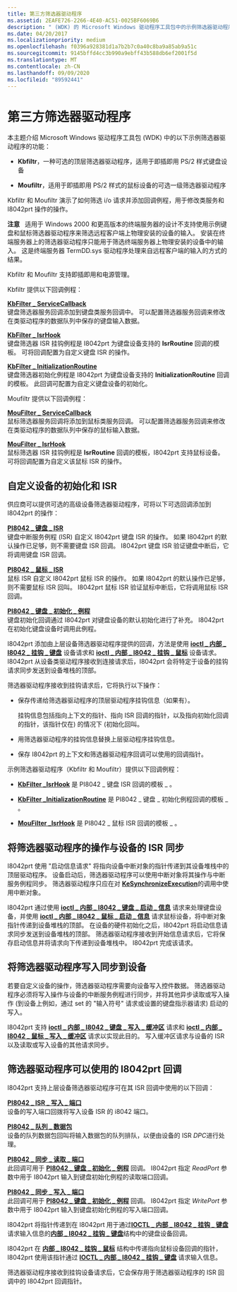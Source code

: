 ```yaml
---
title: 第三方筛选器驱动程序
ms.assetid: 2EAFE726-2266-4E40-AC51-0025BF6069B6
description: " (WDK) 的 Microsoft Windows 驱动程序工具包中的示例筛选器驱动程序。"
ms.date: 04/20/2017
ms.localizationpriority: medium
ms.openlocfilehash: f0396a928381d1a7b2b7c0a40c8ba9a85ab9a51c
ms.sourcegitcommit: 9145bffd4cc3b990a9ebff43b588db6ef2001f5d
ms.translationtype: MT
ms.contentlocale: zh-CN
ms.lasthandoff: 09/09/2020
ms.locfileid: "89592441"
---
```

# <a name="3rd-party-filter-drivers"></a>第三方筛选器驱动程序


本主题介绍 Microsoft Windows 驱动程序工具包 (WDK) 中的以下示例筛选器驱动程序的功能：

-   **Kbfiltr**，一种可选的顶层筛选器驱动程序，适用于即插即用 PS/2 样式键盘设备

-   **Moufiltr**，适用于即插即用 PS/2 样式的鼠标设备的可选一级筛选器驱动程序

Kbfiltr 和 Moufiltr 演示了如何筛选 i/o 请求并添加回调例程，用于修改类服务和 I8042prt 操作的操作。

**注意**   适用于 Windows 2000 和更高版本的终端服务器的设计不支持使用示例键盘和鼠标筛选器驱动程序来筛选远程客户端上物理安装的设备的输入。 安装在终端服务器上的筛选器驱动程序只能用于筛选终端服务器上物理安装的设备中的输入。 这是终端服务器 TermDD.sys 驱动程序处理来自远程客户端的输入的方式的结果。

 

Kbfiltr 和 Moufiltr 支持即插即用和电源管理。

Kbfiltr 提供以下回调例程：

<a href="" id="kbfilter-servicecallback"></a>[**KbFilter \_ ServiceCallback**](/previous-versions/ff542297(v=vs.85))  
键盘筛选器服务回调添加到键盘类服务回调中。 可以配置筛选器服务回调来修改在类驱动程序的数据队列中保存的键盘输入数据。

<a href="" id="kbfilter-isrhook"></a>[**KbFilter \_ IsrHook**](/previous-versions/ff542294(v=vs.85))  
键盘筛选器 ISR 挂钩例程是 I8042prt 为键盘设备支持的 **IsrRoutine** 回调的模板。 可将回调配置为自定义键盘 ISR 的操作。

<a href="" id="kbfilter-initializationroutine"></a>[**KbFilter \_ InitializationRoutine**](/previous-versions/ff542293(v=vs.85))  
键盘筛选器初始化例程是 I8042prt 为键盘设备支持的 **InitializationRoutine** 回调的模板。 此回调可配置为自定义键盘设备的初始化。

Moufiltr 提供以下回调例程：

<a href="" id="moufilter-servicecallback"></a>[**MouFilter \_ ServiceCallback**](/previous-versions/ff542380(v=vs.85))  
鼠标筛选器服务回调将添加到鼠标类服务回调。 可以配置筛选器服务回调来修改在类驱动程序的数据队列中保存的鼠标输入数据。

<a href="" id="moufilter-isrhook"></a>[**MouFilter \_ IsrHook**](/previous-versions/ff542379(v=vs.85))  
鼠标筛选器 ISR 挂钩例程是 **IsrRoutine** 回调的模板，I8042prt 支持鼠标设备。 可将回调配置为自定义该鼠标 ISR 的操作。

## <a name="customize-the-initialization-and-isr-of-a-device"></a>自定义设备的初始化和 ISR


供应商可以提供可选的高级设备筛选器驱动程序，可将以下可选回调添加到 I8042prt 的操作：

<a href="" id="pi8042-keyboard-isr"></a>[**PI8042 \_ 键盘 \_ ISR**](/windows-hardware/drivers/ddi/ntdd8042/nc-ntdd8042-pi8042_keyboard_isr)  
键盘中断服务例程 (ISR) 自定义 I8042prt 键盘 ISR 的操作。 如果 I8042prt 的默认操作已足够，则不需要键盘 ISR 回调。 I8042prt 键盘 ISR 验证键盘中断后，它将调用键盘 ISR 回调。

<a href="" id="pi8042-mouse-isr"></a>[**PI8042 \_ 鼠标 \_ ISR**](/windows-hardware/drivers/ddi/ntdd8042/nc-ntdd8042-pi8042_mouse_isr)  
鼠标 ISR 自定义 I8042prt 鼠标 ISR 的操作。 如果 I8042prt 的默认操作已足够，则不需要鼠标 ISR 回叫。 I8042prt 鼠标 ISR 验证鼠标中断后，它将调用鼠标 ISR 回调。

<a href="" id="pi8042-keyboard-initialization-routine"></a>[**PI8042 \_ 键盘 \_ 初始化 \_ 例程**](/windows-hardware/drivers/ddi/ntdd8042/nc-ntdd8042-pi8042_keyboard_initialization_routine)  
键盘初始化回调通过 I8042prt 对键盘设备的默认初始化进行了补充。 I8042prt 在初始化键盘设备时调用此例程。

I8042prt 添加由上层设备筛选器驱动程序提供的回调，方法是使用 [**ioctl \_ 内部 \_ I8042 \_ 挂钩 \_ 键盘**](/windows-hardware/drivers/ddi/ntdd8042/ni-ntdd8042-ioctl_internal_i8042_hook_keyboard) 设备请求和 [**ioctl \_ 内部 \_ I8042 \_ 挂钩 \_ 鼠标**](/windows-hardware/drivers/ddi/ntdd8042/ni-ntdd8042-ioctl_internal_i8042_hook_mouse) 设备请求。 I8042prt 从设备类驱动程序接收到连接请求后，I8042prt 会将特定于设备的挂钩请求同步发送到设备堆栈的顶部。

筛选器驱动程序接收到挂钩请求后，它将执行以下操作：

-   保存传递给筛选器驱动程序的顶层驱动程序挂钩信息（如果有）。

    挂钩信息包括指向上下文的指针、指向 ISR 回调的指针，以及指向初始化回调的指针，该指针仅在) 的情况下 (初始化回叫。

-   用筛选器驱动程序的挂钩信息替换上层驱动程序挂钩信息。

-   保存 I8042prt 的上下文和筛选器驱动程序回调可以使用的回调指针。

示例筛选器驱动程序（Kbfiltr 和 Moufiltr）提供以下回调例程：

-   [**KbFilter \_IsrHook**](/previous-versions/ff542294(v=vs.85)) 是 PI8042 \_ 键盘 ISR 回调的模板 \_ 。

-   [**KbFilter \_InitializationRoutine**](/previous-versions/ff542293(v=vs.85)) 是 PI8042 \_ 键盘 \_ 初始化例程回调的模板 \_ 。

-   [**MouFilter \_IsrHook**](/previous-versions/ff542379(v=vs.85)) 是 PI8042 \_ 鼠标 ISR 回调的模板 \_ 。

## <a name="synchronize-the-operation-of-a-filter-driver-with-a-devices-isr"></a>将筛选器驱动程序的操作与设备的 ISR 同步


I8042prt 使用 "启动信息请求" 将指向设备中断对象的指针传递到其设备堆栈中的顶层驱动程序。 设备启动后，筛选器驱动程序可以使用中断对象将其操作与中断服务例程同步。 筛选器驱动程序只应在对 [**KeSynchronizeExecution**](/windows-hardware/drivers/ddi/wdm/nf-wdm-kesynchronizeexecution)的调用中使用中断对象。

I8042prt 通过使用 [**ioctl \_ 内部 \_ I8042 \_ 键盘 \_ 启动 \_ 信息**](/windows-hardware/drivers/ddi/ntdd8042/ni-ntdd8042-ioctl_internal_i8042_keyboard_start_information) 请求来处理键盘设备，并使用 [**ioctl \_ 内部 \_ I8042 \_ 鼠标 \_ 启动 \_ 信息**](/windows-hardware/drivers/ddi/ntdd8042/ni-ntdd8042-ioctl_internal_i8042_mouse_start_information) 请求鼠标设备，将中断对象指针传递到设备堆栈的顶部。 在设备的硬件初始化之后，I8042prt 将启动信息请求同步发送到设备堆栈的顶部。 筛选器驱动程序接收到开始信息请求后，它将保存启动信息并将请求向下传递到设备堆栈中。 I8042prt 完成该请求。

## <a name="synchronize-writes-by-a-filter-driver-to-a-device"></a>将筛选器驱动程序写入同步到设备


若要自定义设备的操作，筛选器驱动程序需要向设备写入控件数据。 筛选器驱动程序必须将写入操作与设备的中断服务例程进行同步，并将其他异步读取或写入操作 (到设备上例如，通过 set 的 "输入符号" 请求或设置的键盘指示器请求) 启动的写入。

I8042prt 支持 [**ioctl \_ 内部 \_ I8042 \_ 键盘 \_ 写入 \_ 缓冲区**](/windows-hardware/drivers/ddi/ntdd8042/ni-ntdd8042-ioctl_internal_i8042_keyboard_write_buffer) 请求和 [**ioctl \_ 内部 \_ I8042 \_ 鼠标 \_ 写入 \_ 缓冲区**](/windows-hardware/drivers/ddi/ntdd8042/ni-ntdd8042-ioctl_internal_i8042_mouse_write_buffer) 请求以实现此目的。 写入缓冲区请求与设备的 ISR 以及读取或写入设备的其他请求同步。

## <a name="i8042prt-callbacks-that-filter-drivers-can-use"></a>筛选器驱动程序可以使用的 I8042prt 回调


I8042prt 支持上层设备筛选器驱动程序可在其 ISR 回调中使用的以下回调：

<a href="" id="pi8042-isr-write-port"></a>[**PI8042 \_ ISR \_ 写入 \_ 端口**](/windows-hardware/drivers/ddi/ntdd8042/nc-ntdd8042-pi8042_isr_write_port)  
设备的写入端口回拨将写入设备 ISR 的 i8042 端口。

<a href="" id="pi8042-queue-packet"></a>[**PI8042 \_ 队列 \_ 数据包**](/windows-hardware/drivers/ddi/ntdd8042/nc-ntdd8042-pi8042_queue_packet)  
设备的队列数据包回叫将输入数据包的队列排队，以便由设备的 ISR *DPC*进行处理。

<a href="" id="pi8042-synch-read-port"></a>[**PI8042 \_ 同步 \_ 读取 \_ 端口**](/windows-hardware/drivers/ddi/ntdd8042/nc-ntdd8042-pi8042_synch_read_port)  
此回调可用于 [**PI8042 \_ 键盘 \_ 初始化 \_ 例程**](/windows-hardware/drivers/ddi/ntdd8042/nc-ntdd8042-pi8042_keyboard_initialization_routine) 回调。 I8042prt 指定 *ReadPort* 参数中用于 I8042prt 输入到键盘初始化例程的读取端口回调。

<a href="" id="pi8042-synch-write-port"></a>[**PI8042 \_ 同步 \_ 写入 \_ 端口**](/windows-hardware/drivers/ddi/ntdd8042/nc-ntdd8042-pi8042_synch_write_port)  
此回调可用于 [**PI8042 \_ 键盘 \_ 初始化 \_ 例程**](/windows-hardware/drivers/ddi/ntdd8042/nc-ntdd8042-pi8042_keyboard_initialization_routine) 回调。 I8042prt 指定 *WritePort* 参数中用于 I8042prt 输入到键盘初始化例程的写入端口回调。

I8042prt 将指针传递到在 I8042prt 用于通过[**IOCTL \_ 内部 \_ I8042 \_ 挂钩 \_ 键盘**](/windows-hardware/drivers/ddi/ntdd8042/ni-ntdd8042-ioctl_internal_i8042_hook_keyboard)请求输入信息的[**内部 \_ I8042 \_ 挂钩 \_ 键盘**](/windows-hardware/drivers/ddi/ntdd8042/ns-ntdd8042-_internal_i8042_hook_keyboard)结构中的键盘设备回调。

I8042prt 在 [**内部 \_ I8042 \_ 挂钩 \_ 鼠标**](/windows-hardware/drivers/ddi/ntdd8042/ns-ntdd8042-_internal_i8042_hook_mouse) 结构中传递指向鼠标设备回调的指针，I8042prt 使用该指针通过 [**IOCTL \_ 内部 \_ I8042 \_ 挂钩 \_ 键盘**](/windows-hardware/drivers/ddi/ntdd8042/ni-ntdd8042-ioctl_internal_i8042_hook_keyboard) 请求输入信息。

筛选器驱动程序接收到挂钩设备请求后，它会保存用于筛选器驱动程序的 ISR 回调中的 I8042prt 回调指针。

 

